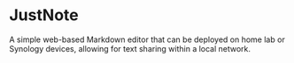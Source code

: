 # JustNote

A simple web-based Markdown editor that can be deployed on home lab or Synology devices, allowing for text sharing within a local network.

